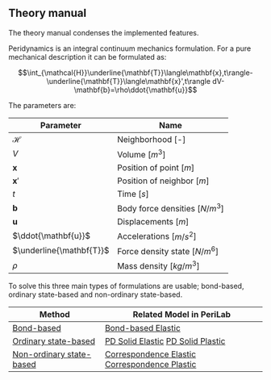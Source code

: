## Theory manual
The theory manual condenses the implemented features.

Peridynamics is an integral continuum mechanics formulation. For a pure mechanical description it can be formulated as:

$$\int_{\mathcal{H}}\underline{\mathbf{T}}\langle\mathbf{x},t\rangle-\underline{\mathbf{T}}\langle\mathbf{x}',t\rangle dV- \mathbf{b}=\rho\ddot{\mathbf{u}}$$

The parameters are:

| Parameter|Name |
|---|---|
| $\mathcal{H}$| Neighborhood [-]|
| $V$| Volume [$m^3$]|
| $\mathbf{x}$| Position of point [$m$]|
| $\mathbf{x}'$| Position of neighbor [$m$]|
| $t$| Time [$s$] |
| $\mathbf{b}$| Body force densities [$N/m^3$] |
| $\mathbf{u}$| Displacements [$m$] |
| $\ddot{\mathbf{u}}$| Accelerations [$m/s^2$] |
| $\underline{\mathbf{T}}$| Force density state [$N/m^6$] |
| $\rho$| Mass density [$kg/m^3$]|

To solve this three main types of formulations are usable; bond-based, ordinary state-based and non-ordinary state-based.

| Method | Related Model in PeriLab |
|---|---|
| [Bond-based](theory_bondbased.md) | [Bond-based Elastic](https://github.com/PeriHub/PeriLab.jl/blob/main/src/Models/Material/BondBased/Bondbased_Elastic.jl) |
| [Ordinary state-based](theory_ordinary.md) | [PD Solid Elastic](https://github.com/PeriHub/PeriLab.jl/blob/main/src/Models/Material/Material_Models/PD_Solid_Elastic.jl) [PD Solid Plastic](https://github.com/PeriHub/PeriLab.jl/blob/main/src/Models/Material/Material_Models/PD_Solid_Plastic.jl) |
|[Non-ordinary state-based](theory_correspondence.md)| [Correspondence Elastic](https://github.com/PeriHub/PeriLab.jl/blob/main/src/Models/Material/Material_Models/Correspondence_Elastic.jl) [Correspondence Plastic](https://github.com/PeriHub/PeriLab.jl/blob/main/src/Models/Material/Material_Models/Correspondence_Plastic.jl)|
